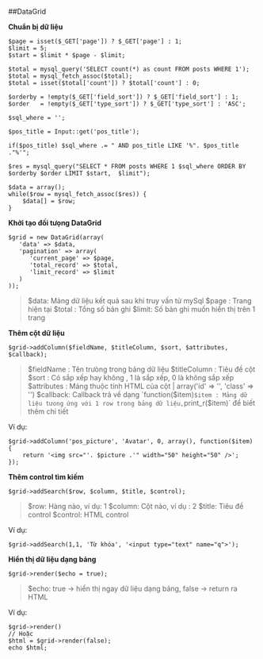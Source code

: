 ##DataGrid

**Chuẩn bị dữ liệu**

	$page = isset($_GET['page']) ? $_GET['page'] : 1;
	$limit = 5;
	$start = $limit * $page - $limit;

	$total = mysql_query('SELECT count(*) as count FROM posts WHERE 1');
	$total = mysql_fetch_assoc($total);
	$total = isset($total['count']) ? $total['count'] : 0;

	$orderby = !empty($_GET['field_sort']) ? $_GET['field_sort'] : 1;
	$order   = !empty($_GET['type_sort']) ? $_GET['type_sort'] : 'ASC';

	$sql_where = '';

	$pos_title = Input::get('pos_title');

	if($pos_title) $sql_where .= " AND pos_title LIKE '%". $pos_title ."%'";

	$res = mysql_query("SELECT * FROM posts WHERE 1 $sql_where ORDER BY $orderby $order LIMIT $start,  $limit");

	$data = array();
	while($row = mysql_fetch_assoc($res)) {
		$data[] = $row;
	}

**Khởi tạo đối tưọng DataGrid**

	$grid = new DataGrid(array(
	   'data' => $data,
	   'pagination' => array(
	      'current_page' => $page,
	      'total_record' => $total,
	      'limit_record' => $limit
	   )
	));

>$data: Mảng dữ liệu kết quả sau khi truy vấn từ mySql
>$page : Trang hiện tại
>$total : Tổng số bản ghi
>$limit: Số bản ghi muốn hiển thị trên 1 trang

**Thêm cột dữ liệu**

	$grid->addColumn($fieldName, $titleColumn, $sort, $attributes, $callback);

>$fieldName : Tên trưòng trong bảng dữ liệu
>$titleColumn : Tiêu đề cột
>$sort : Có sắp xếp hay không , 1 là sắp xếp, 0 là không sắp xếp
>$attributes : Mảng thuộc tính HTML của cột | array('id' => '', 'class' => '')
>$callback: Callback trả về dạng `function($item)`
>$item : Mảng dữ liệu tưong ứng với 1 row trong bảng dữ liệu, `print_r($item)` để biết thêm chi tiết

Ví dụ:

	$grid->addColumn('pos_picture', 'Avatar', 0, array(), function($item) {
		return '<img src="'. $picture .'" width="50" height="50" />';
	});

**Thêm control tìm kiếm**

	$grid->addSearch($row, $column, $title, $control);

>$row: Hàng nào, ví dụ: 1
>$column: Cột nào, ví dụ : 2
>$title: Tiêu đề control
>$control: HTML control

Ví dụ:

	$grid->addSearch(1,1, 'Từ khóa', '<input type="text" name="q">');

**Hiển thị dữ liệu dạng bảng**

	$grid->render($echo = true);

>$echo: true -> hiển thị ngay dữ liệu dạng bảng, false -> return ra HTML

Ví dụ:

	$grid->render()
	// Hoặc
	$html = $grid->render(false);
	echo $html;